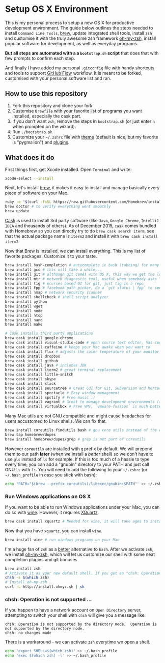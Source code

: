 # Setup OS X Environment

This is my personal process to setup a new OS X for productive development environment. The guide below outlines the 
steps needed to install `Command Line Tools`, [brew](http://brew.sh/), update integrated shell tools, install `zsh` and 
customise it with the truly awesome zsh framework [oh-my-zsh](https://github.com/robbyrussell/oh-my-zsh), install popular
software for development, as well as everyday programs.

**But all steps are automated with a a `bootstrap.sh` script** that does that with few prompts to confirm each step. 

And finally I have added my personal `.gitconfig` file with handy shortcuts and tools to support 
[GitHub Flow](https://guides.github.com/introduction/flow/) workflow. It is meant to be forked, customised with your 
personal software list and ran.

## How to use this repository

1. Fork this repository and clone your fork.
2. Customise `Brewfile` with your favorite list of programs you want installed, especially the cask part.
3. If you don't want `zsh`, remove the steps in `bootstrap.sh` (or just enter `n` when prompted on the wizard).
4. Run `./bootstrap.sh`.
5. Customize your `~/.zshrc` file with [theme](https://wiki.github.com/robbyrussell/oh-my-zsh/themes) (default is nice, 
but my favorite is "pygmalion") and [plugins](https://github.com/robbyrussell/oh-my-zsh/wiki/Plugins).

## What does it do

First things first, get Xcode installed. Open `Terminal` and write:

```bash
xcode-select --install
```

Next, let's install [brew](http://brew.sh/), it makes it easy to install and
manage basically every piece of software on your Mac.

```bash
ruby -e "$(curl -fsSL https://raw.githubusercontent.com/Homebrew/install/master/install)"
brew doctor # to verify everything went smoothly
brew update
```

[Cask](https://github.com/caskroom/homebrew-cask) is used to install 3rd party software (like `Java`, `Google Chrome`, 
`IntelliJ IDEA` and thousands of others). As of December 2015, `cask` comes bundled with Homebrew so you can directly 
try to do `brew cask search iterm`, see that the actual package name is `iterm2` and install it with 
`brew cask install iterm2`.

Now that Brew is installed, we can install everything. This is my list of favorite packages. Customize it to your taste.

```bash
brew install bash-completion # autocomplete in bash (tabbing) for many tools
brew install gcc # this will take a while...
brew install git # although git comes with OS X, this way we get the latest version
brew install mtr # network diagnostic tool, useful when somebody asks "did the internet just stop?"
brew install tig # ncurses based UI for git, just tig in a repo
brew install fpp # facebook path picker, do a `git status | fpp` to see what it can do
brew install nmap # network security scanner
brew install shellcheck # shell script analyzer
brew install python
brew install wget
brew install node
brew install htop
brew install nano
brew install make

# Cask installs third party applications
brew cask install google-chrome
brew cask install visual-studio-code # open source text editor, has cool VCS features
brew cask install caffeine # keeps your Mac awake when you want to
brew cask install flux # adjusts the color temperature of your monitor to ease it on your eyes
brew cask install dropbox
brew cask install github
brew cask install java # includes JDK
brew cask install iterm2 # great terminal replacement
brew cask install little-snitch
brew cask install skype
brew cask install slack
brew cask install sourcetree # Great GUI for Git, Subversion and Mercurial
brew cask install spectacle # Easy window management
brew cask install spotify # Free music :)
brew cask install vagrant # Great to manage development environments (requires VM software)
brew cask install virtualbox # Free VMs, `vmware-fussion` is much better but requires $$$
```

Many Mac utils are not GNU compatible and might cause headaches for users accustomed to Linux shells. We can fix that.

```bash
brew install coreutils findutils bash # gnu core utils instead of the old and weird ones shipped with MacOS
brew tap homebrew/dupes
brew install homebrew/dupes/grep # grep is not part of coreutils
```

However `coreutils` are installed with `g` prefix by default. We will prepend them to our path **later** (when we 
install a *better* shell) so we don't have to use `gls` instead of `ls` for example. If this is too much of a hassle to 
type every time, you can add a "gnubin" directory to your PATH and just call GNU `ls` with `ls`. You will need to add 
the following to your `~/.zshrc` (or `~/.bash_profile` in case you stick with bash):

```bash
echo 'PATH="$(brew --prefix coreutils)/libexec/gnubin:$PATH"' >> ~/.zshrc
```

### Run Windows applications on OS X

If you want to be able to run Windows applications under your Mac, you can do so with [wine](https://www.winehq.org/). However, it requires [XQuartz](http://xquartz.macosforge.org/landing/).

```bash
brew cask install xquartz # Needed for wine, it will take ages to install, be patient
```

Now that you have `xquartz`, you can install `wine`.

```bash
brew install wine # run windows programs on your Mac
```

I'm a huge fan of `zsh` as a [better](http://www.slideshare.net/jaguardesignstudio/why-zsh-is-cooler-than-your-shell-16194692)
alternative to `bash`. After we activate `zsh`, we install [oh-my-zsh](https://github.com/robbyrussell/oh-my-zsh), which 
will let us customize our shell with some neat completion plugins and git bonuses.

```bash
brew install zsh
# Activate it as your new default shell. If you get an "chsh: Operation is not supported..." error, read below.
chsh -s $(which zsh)
# Install oh-my-zsh
curl -L http://install.ohmyz.sh | sh
```

### chsh: Operation is not supported ...

If you happen to have a network account on `Open Directory` server, attempting to switch your shell with `chsh` will 
give you a message like:

```
chsh: Operation is not supported by the directory node.  Operation is not supported by the directory node.
chsh: no changes made
```

There is a workaround - we can activate `zsh` everytime we open a shell.

```bash
echo 'export SHELL=$(which zsh)' >> ~/.bash_profile
echo 'exec $(which zsh) -l' >> ~/.bash_profile
```
